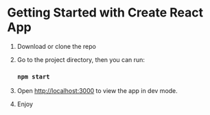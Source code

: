# Getting Started with Create React App

1. Download or clone the repo

2. Go to the project directory, then you can run:

   ### `npm start`

3. Open [http://localhost:3000](http://localhost:3000) to view the app in dev mode.

4. Enjoy


